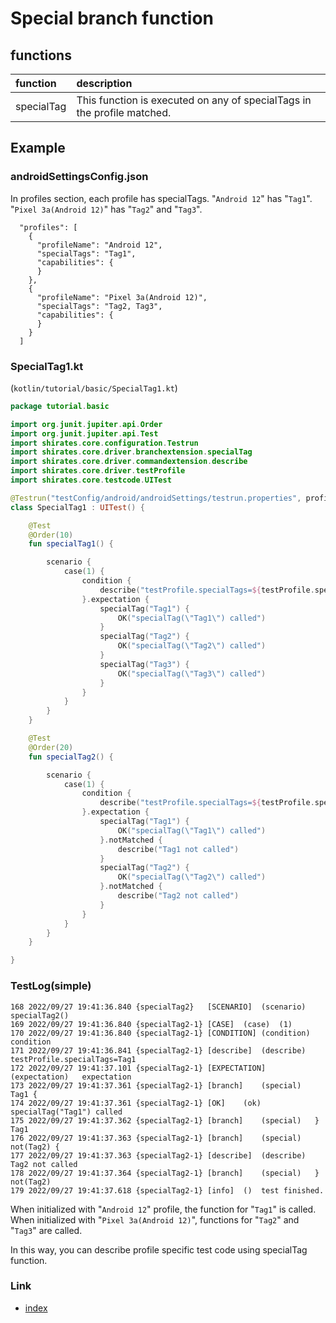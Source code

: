 # Special branch function

## functions

| function   | description                                                             |
|:-----------|:------------------------------------------------------------------------|
| specialTag | This function is executed on any of specialTags in the profile matched. |

## Example

### androidSettingsConfig.json

In profiles section, each profile has specialTags. "`Android 12`" has "`Tag1`". "`Pixel 3a(Android 12)`"
has "`Tag2`"
and "`Tag3`".

```
  "profiles": [
    {
      "profileName": "Android 12",
      "specialTags": "Tag1",
      "capabilities": {
      }
    },
    {
      "profileName": "Pixel 3a(Android 12)",
      "specialTags": "Tag2, Tag3",
      "capabilities": {
      }
    }
  ]
```

### SpecialTag1.kt

(`kotlin/tutorial/basic/SpecialTag1.kt`)

```kotlin
package tutorial.basic

import org.junit.jupiter.api.Order
import org.junit.jupiter.api.Test
import shirates.core.configuration.Testrun
import shirates.core.driver.branchextension.specialTag
import shirates.core.driver.commandextension.describe
import shirates.core.driver.testProfile
import shirates.core.testcode.UITest

@Testrun("testConfig/android/androidSettings/testrun.properties", profile = "Android 12")
class SpecialTag1 : UITest() {

    @Test
    @Order(10)
    fun specialTag1() {

        scenario {
            case(1) {
                condition {
                    describe("testProfile.specialTags=${testProfile.specialTags}")
                }.expectation {
                    specialTag("Tag1") {
                        OK("specialTag(\"Tag1\") called")
                    }
                    specialTag("Tag2") {
                        OK("specialTag(\"Tag2\") called")
                    }
                    specialTag("Tag3") {
                        OK("specialTag(\"Tag3\") called")
                    }
                }
            }
        }
    }

    @Test
    @Order(20)
    fun specialTag2() {

        scenario {
            case(1) {
                condition {
                    describe("testProfile.specialTags=${testProfile.specialTags}")
                }.expectation {
                    specialTag("Tag1") {
                        OK("specialTag(\"Tag1\") called")
                    }.notMatched {
                        describe("Tag1 not called")
                    }
                    specialTag("Tag2") {
                        OK("specialTag(\"Tag2\") called")
                    }.notMatched {
                        describe("Tag2 not called")
                    }
                }
            }
        }
    }

}
```

### TestLog(simple)

```
168	2022/09/27 19:41:36.840	{specialTag2}	[SCENARIO]	(scenario)	specialTag2()
169	2022/09/27 19:41:36.840	{specialTag2-1}	[CASE]	(case)	(1)
170	2022/09/27 19:41:36.840	{specialTag2-1}	[CONDITION]	(condition)	condition
171	2022/09/27 19:41:36.841	{specialTag2-1}	[describe]	(describe)	testProfile.specialTags=Tag1
172	2022/09/27 19:41:37.101	{specialTag2-1}	[EXPECTATION]	(expectation)	expectation
173	2022/09/27 19:41:37.361	{specialTag2-1}	[branch]	(special)	Tag1 {
174	2022/09/27 19:41:37.361	{specialTag2-1}	[OK]	(ok)	specialTag("Tag1") called
175	2022/09/27 19:41:37.362	{specialTag2-1}	[branch]	(special)	} Tag1
176	2022/09/27 19:41:37.363	{specialTag2-1}	[branch]	(special)	not(Tag2) {
177	2022/09/27 19:41:37.363	{specialTag2-1}	[describe]	(describe)	Tag2 not called
178	2022/09/27 19:41:37.364	{specialTag2-1}	[branch]	(special)	} not(Tag2)
179	2022/09/27 19:41:37.618	{specialTag2-1}	[info]	()	test finished.
```

When initialized with "`Android 12`" profile, the function for "`Tag1`" is called. When initialized
with "`Pixel 3a(Android 12)`", functions for "`Tag2`" and "`Tag3`" are called.

In this way, you can describe profile specific test code using specialTag function.

### Link

- [index](../../../index.md)

